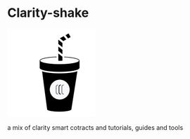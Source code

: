 # Clarity-shake

![clarity-shake](clarityshake1.png)


a mix of clarity smart cotracts and tutorials, guides and tools 
